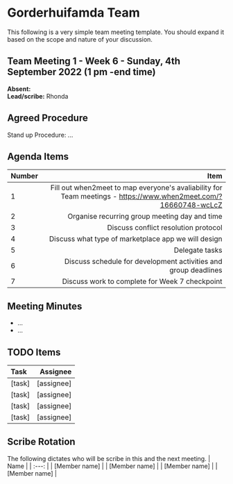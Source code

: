 # Gorderhuifamda Team
This following is a very simple team meeting template. You should expand it based on the scope and nature of your discussion.

## Team Meeting 1 - Week 6 - Sunday, 4th September 2022 (1 pm -end time)
**Absent:**
<br>
**Lead/scribe:** Rhonda

## Agreed Procedure
Stand up Procedure: ...

## Agenda Items
| Number | Item |
| :--- | ---: |
| 1 | Fill out when2meet to map everyone's avaliability for Team meetings - https://www.when2meet.com/?16660748-wcLcZ |
| 2 | Organise recurring group meeting day and time |
| 3 | Discuss conflict resolution protocol |
| 4 | Discuss what type of marketplace app we will design |
| 5 | Delegate tasks |
| 6 | Discuss schedule for development activities and group deadlines |
| 7 | Discuss work to complete for Week 7 checkpoint |

## Meeting Minutes
- ...
- ...

## TODO Items
| Task | Assignee |
| :--- | ---: |
| [task] | [assignee] |
| [task] | [assignee] |
| [task] | [assignee] |
| [task] | [assignee] |

## Scribe Rotation
The following dictates who will be scribe in this and the next meeting.
| Name |
| :---: |
| [Member name] |
| [Member name] |
| [Member name] |
| [Member name] |

